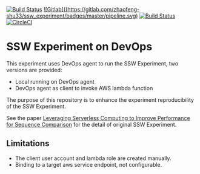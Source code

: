 [![Build Status](https://dev.azure.com/zhaofengshu33/ssw_experiment/_apis/build/status/zhaofeng-shu33.ssw_experiment?branchName=master)](https://dev.azure.com/zhaofengshu33/ssw_experiment/_build/latest?definitionId=1&branchName=master)
[![Gitlab]((https://gitlab.com/zhaofeng-shu33/ssw_experiment/badges/master/pipeline.svg)](https://gitlab.com/zhaofeng-shu33/ssw_experiment)
[![Build Status](https://travis-ci.com/zhaofeng-shu33/ssw_experiment.svg?branch=master)](https://travis-ci.com/zhaofeng-shu33/ssw_experiment)
[![CircleCI](https://circleci.com/gh/zhaofeng-shu33/ssw_experiment.svg?style=svg)](https://circleci.com/gh/zhaofeng-shu33/ssw_experiment)

# SSW Experiment on DevOps

This experiment uses DevOps agent to run the SSW Experiment, two versions are provided:
* Local running on DevOps agent
* DevOps agent as client to invoke AWS lambda function

The purpose of this repository is to enhance the experiment reproducibility of the SSW Experiment.

See the paper [Leveraging Serverless Computing to Improve Performance for Sequence Comparison](https://github.com/Egria/website/raw/master/Serverless_ParBio_ACM_BCB.pdf) for the detail of original SSW Experiment.

## Limitations
* The client user account and lambda role are created manually.
* Binding to a target aws service endpoint, not configurable.
